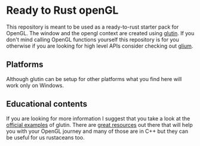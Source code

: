 # Ready to Rust openGL
This repository is meant to be used as a ready-to-rust starter pack for OpenGL. The window and the opengl context are created using [glutin](https://github.com/rust-windowing/glutin). If you don't mind calling OpenGL functions yourself this repository is for you otherwise if you are looking for high level APIs consider checking out [glium](https://crates.io/crates/glium).

## Platforms
Although glutin can be setup for other platforms what you find here will work only on Windows. 

## Educational contents
If you are looking for more information I suggest that you take a look at the [official examples](https://github.com/rust-windowing/glutin/tree/master/glutin_examples) of glutin. There are [great resources](https://learnopengl.com/) out there that will help you with your OpenGL journey and many of those are in C++ but they can be useful for us rustaceans too.
